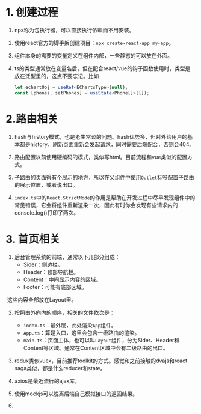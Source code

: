 # 1. 创建过程

1. npx称为包执行器，可以直接执行依赖而不用安装。

2. 使用react官方的脚手架创建项目：`npx create-react-app my-app`。

3. 组件本身的需要的变量定义在组件内部，一些静态的可以放在外面。

4. ts的类型通常放在变量名后，但在配合react/vue的钩子函数使用时，类型是放在泛型里的，这点不要忘记。比如

   ```typescript
   let echartObj = useRef<EChartsType>(null);
   const [phones, setPhones] = useState<Phone[]>([]);
   ```

   

# 2.路由相关

1. hash与history模式，也是老生常谈的问题。hash优势多，但对外给用户的基本都是history，刷新页面重新会发起请求，同时需要后端配合，否则会404。
2. 路由配置以前使用硬编码的模式，类似写html。目前流程和vue类似的配置方式。
3. 子路由的页面得有个展示的地方，所以在父组件中使用`Outlet`标签配置子路由的展示位置，或者说出口。

4. `index.ts`中的`React.StrictMode`的作用是帮助在开发过程中尽早发现组件中的常见错误，它会将组件重新渲染一次，因此有时你会发现有些请求内的console.log()打印了两次。

   

# 3. 首页相关

1. 后台管理系统的前端，通常以下几部分组成：
   - Sider：侧边栏。
   - Header：顶部导航栏。
   - Content：中间显示内容的区域。
   - Footer：可能有底部区域。

​	这些内容全部放在Layout里。

2. 按照由外向内的顺序，相关的文件依次是：
   - `index.ts`：最外层，此处渲染`App`组件。
   - `App.ts`：算是入口，这里会包含一级路由的渲染。
   - `main.ts`：页面主体，也可以叫`Layout`组件，分为Sider、Header和Content等区域。通常在Content区域中会有二级路由的出口。
3. redux类似vuex，目前推荐toolkit的方式。感觉和之前接触的dvajs和react saga类似，都是什么reducer和state。

4. axios是最近流行的ajax库。
5. 使用mockjs可以脱离后端自己模拟接口的返回结果。

6. 
